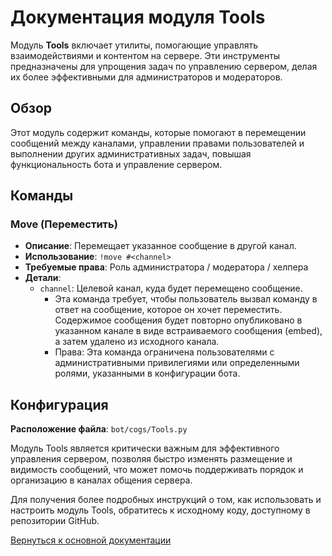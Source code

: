 # Документация модуля Tools

Модуль **Tools** включает утилиты, помогающие управлять взаимодействиями и контентом на сервере. Эти инструменты предназначены для упрощения задач по
управлению сервером, делая их более эффективными для администраторов и модераторов.

## Обзор

Этот модуль содержит команды, которые помогают в перемещении сообщений между каналами, управлении правами пользователей и выполнении других
административных задач, повышая функциональность бота и управление сервером.

## Команды

### Move (Переместить)

- **Описание**: Перемещает указанное сообщение в другой канал.
- **Использование**: `!move #<channel>`
- **Требуемые права**: Роль администратора / модератора / хелпера
- **Детали**:
  - `channel`: Целевой канал, куда будет перемещено сообщение.
    - Эта команда требует, чтобы пользователь вызвал команду в ответ на сообщение, которое он хочет переместить. Содержимое сообщения будет повторно
      опубликовано в указанном канале в виде встраиваемого сообщения (embed), а затем удалено из исходного канала.
    - Права: Эта команда ограничена пользователями с административными привилегиями или определенными ролями, указанными в конфигурации бота.

## Конфигурация

**Расположение файла**: `bot/cogs/Tools.py`

Модуль Tools является критически важным для эффективного управления сервером, позволяя быстро изменять размещение и видимость сообщений, что может
помочь поддерживать порядок и организацию в каналах общения сервера.

Для получения более подробных инструкций о том, как использовать и настроить модуль Tools, обратитесь к исходному коду, доступному в репозитории
GitHub.

[Вернуться к основной документации](https://github.com/overklassniy/Oscar_Dota_Hub_Discord_Bot/blob/master/docs/ru/Документация.md)
